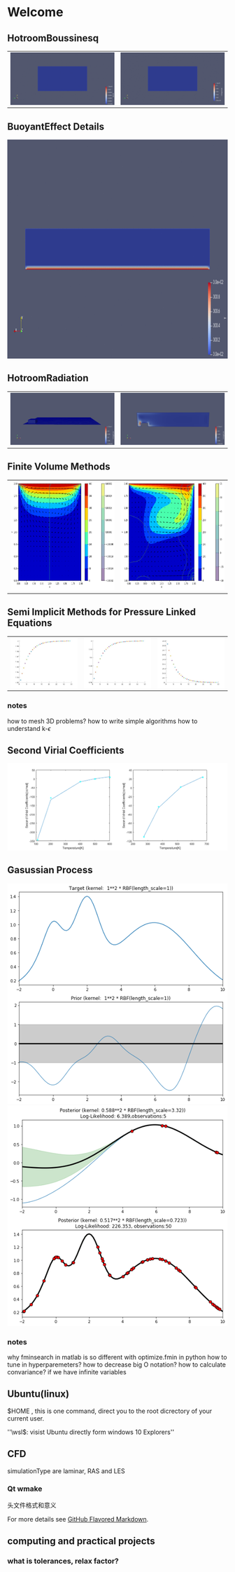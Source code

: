 
# Welcome

## HotroomBoussinesq
<table><tr><td><img src='images/hotbuoalpha.gif'></td><td><img src='images/hotBuou.gif'></td></tr></table>

## BuoyantEffect Details
<img src="images/ezgif-2-09c37c986467.gif" alt="alt text" width="1200" height="500" class="center">

## HotroomRadiation
<table><tr><td><img src='images/initial.png'></td><td><img src='images/steady.png'></td></tr></table>

## Finite Volume Methods
<table><tr><td><img src='images/1000vsmall.png' alt="alt text" width="410" height="250"></td><td><img src='images/1000.png' alt="alt text" width="410" height="250"></td></tr></table>

## Semi Implicit Methods for Pressure Linked Equations
<table><tr><td><img src='images/uA.jpg'></td><td><img src='images/uB.jpg'></td><td><img src='images/p2.jpg'></td></tr></table>

### notes
how to mesh 3D problems?
how to write simple algorithms
how to understand k-$\epsilon$

## Second Virial Coefficients
![](images/SecondVirial.png)

## Gasussian Process
![](images/gptarget.png)
![](images/gpoptimization.png)

### notes
why fminsearch in matlab is so different with optimize.fmin in python
how to tune in hyperparemeters?
how to decrease big O notation?
how to calculate convariance? if we have infinite variables

## Ubuntu(linux)
$HOME , this is one command, direct you to the root dicrectory of your current user.

''\\wsl$\: visist Ubuntu directly form windows 10 Explorers''

## CFD
simulationType are laminar, RAS and LES

### Qt wmake
头文件格式和意义  

For more details see [GitHub Flavored Markdown](https://guides.github.com/features/mastering-markdown/).
## computing and practical projects

### what is tolerances, relax factor?
